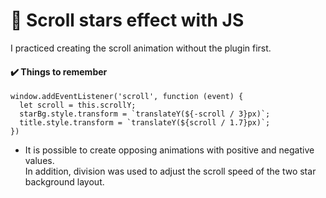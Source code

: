 # 💫 Scroll stars effect with JS
I practiced creating the scroll animation without the plugin first.

#### ✔️ Things to remember
```
window.addEventListener('scroll', function (event) {
  let scroll = this.scrollY;
  starBg.style.transform = `translateY(${-scroll / 3}px)`;
  title.style.transform = `translateY(${scroll / 1.7}px)`;
})
```
* It is possible to create opposing animations with positive and negative values. <br />
In addition, division was used to adjust the scroll speed of the two star background layout.

